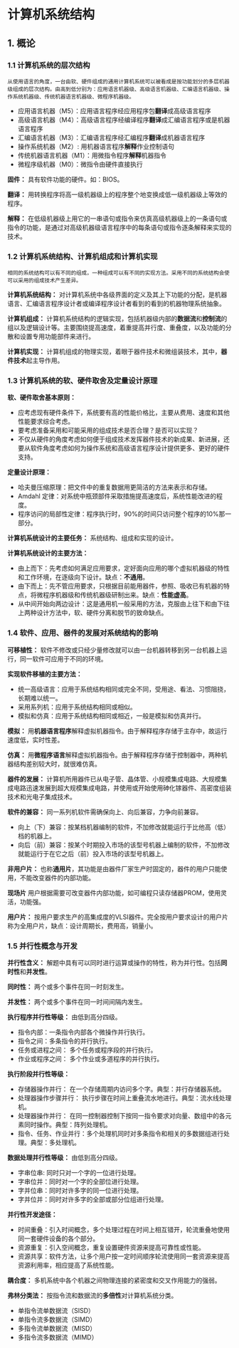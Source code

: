 # 计算机系统结构
## 1. 概论
### 1.1 计算机系统的层次结构

`
从使用语言的角度，一台由软、硬件组成的通用计算机系统可以被看成是按功能划分的多层机器级组成的层次结构。由高到低分别为：应用语言机器级、高级语言机器级、汇编语言机器级、操作系统机器级、传统机器语言机器级、微程序机器级。
`

* 应用语言机器（M5）：应用语言程序经应用程序包**翻译**成高级语言程序
* 高级语言机器（M4）：高级语言程序经编译程序**翻译**成汇编语言程序或是机器语言程序
* 汇编语言机器（M3）：汇编语言程序经汇编程序**翻译**成机器语言程序
* 操作系统机器（M2）: 用机器语言程序**解释**作业控制语句
* 传统机器语言机器（M1）：用微指令程序**解释**机器指令
* 微程序级机器（M0）：微指令由硬件直接执行


**固件：** 具有软件功能的硬件。如：BIOS。

**翻译：** 用转换程序将高一级机器级上的程序整个地变换成低一级机器级上等效的程序。

**解释：** 在低级机器级上用它的一串语句或指令来仿真高级机器级上的一条语句或指令的功能，是通过对高级机器级语言程序中的每条语句或指令逐条解释来实现的技术。
### 1.2 计算机系统结构、计算机组成和计算机实现
`
相同的系统结构可以有不同的组成，一种组成可以有不同的实现方法。采用不同的系统结构会使可以采用的组成技术产生差异。
`

**计算机系统结构：** 对计算机系统中各级界面的定义及其上下功能的分配，是机器语言、汇编语言程序设计者或编译程序设计者看到的看到的机器物理系统抽象。

**计算机组成：** 计算机系统结构的逻辑实现，包括机器级内部的**数据流**和**控制流**的组以及逻辑设计等。主要围绕提高速度，着重提高并行度、重叠度，以及功能的分散和设置专用功能部件来进行。

**计算机实现：** 计算机组成的物理实现，着眼于器件技术和微组装技术，其中，**器件技术**起主导作用。

### 1.3 计算机系统的软、硬件取舍及定量设计原理

**软、硬件取舍基本原则：**

* 应考虑现有硬件条件下，系统要有高的性能价格比，主要从费用、速度和其他性能要求综合考虑。
* 要考虑准备采用和可能采用的组成技术是否合理？是否可以实现？
* 不仅从硬件的角度考虑如何便于组成技术发挥器件技术的新成果、新进展，还要从软件角度考虑如何为操作系统和高级语言程序设计提供更多、更好的硬件支持。

**定量设计原理：**

* 哈夫曼压缩原理：把文件中的重复数据用更简洁的方法来表示和存储。
* Amdahl 定律：对系统中瓶颈部件采取措施提高速度后，系统性能改进的程度。
* 程序访问的局部性定律：程序执行时，90%的时间只访问整个程序的10%那一部分。

**计算机系统设计的主要任务：** 系统结构、组成和实现的设计。

**计算机系统设计的主要方法：**

* 由上而下：先考虑如何满足应用要求，定好面向应用的哪个虚拟机器级的特性和工作环境，在逐级向下设计。缺点：**不通用**。
* 由下而上：先不管应用要求，只根据目前能用器件，参照、吸收已有机器的特点，将微程序机器级和传统机器级研制出来。缺点：**性能虚高**。
* 从中间开始向两边设计：这是通用机一般采用的方法，克服由上往下和由下往上两种设计方法中，软、硬件分离和脱节的致命缺点。

### 1.4 软件、应用、器件的发展对系统结构的影响

**可移植性：** 软件不修改或只经少量修改就可以由一台机器转移到另一台机器上运行，同一软件可应用于不同的环境。

**实现软件移植的主要方法：**

* 统一高级语言：应用于系统结构相同或完全不同，受用途、看法、习惯阻挠，长期难以统一。
* 采用系列机：应用于系统结构相同或相似。
* 模拟和仿真：应用于系统结构相同或相近，一般是模拟和仿真并行。

**模拟：** 用**机器语言程序**解释虚拟机器指令。由于解释程序存储于主存中，故运行速度低，实时性差。

**仿真：** 用**微程序语言**解释虚拟机器指令。由于解释程序存储于控制器中，两种机器结构差别较大时，就很难仿真。

**器件的发展：** 计算机所用器件已从电子管、晶体管、小规模集成电路、大规模集成电路迅速发展到超大规模集成电路，并使用或开始使用砷化镓器件、高密度组装技术和光电子集成技术。

**软件的兼容：** 同一系列机软件需确保向上、向后兼容，力争向前兼容。
* 向上（下）兼容：按某档机器编制的软件，不加修改就能运行于比他高（低）档的机器上。
* 向后（前）兼容：按某个时期投入市场的该型号机器上编制的软件，不加修改就能运行于在它之后（前）投入市场的该型号机器上。

**非用户片：** 也称**通用片**，其功能是由器件厂家生产时固定的，器件的用户只能使用，不能改变器件的内部功能。

**现场片** 用户根据需要可改变器件内部功能，如可编程只读存储器PROM，使用灵活，功能强。

**用户片：** 按用户要求生产的高集成度的VLSI器件。完全按用户要求设计的用户片称为全用户片，缺点：设计周期长，费用高，销量小。

### 1.5 并行性概念与开发

**并行性含义：** 解题中具有可以同时进行运算或操作的特性，称为并行性。包括**同时性**和**并发性**。

**同时性：** 两个或多个事件在同一时刻发生。

**并发性：** 两个或多个事件在同一时间间隔内发生。

**执行程序并行性等级：** 由低到高分四级。
* 指令内部：一条指令内部各个微操作并行执行。
* 指令之间：多条指令的并行执行。
* 任务或进程之间： 多个任务或程序段的并行执行。
* 作业或程序之间： 多个作业或多道程序的并行执行。

**执行阶段并行性等级：** 
* 存储器操作并行： 在一个存储周期内访问多个字。典型：并行存储器系统。
* 处理器操作步骤并行： 执行步骤在时间上重叠流水地进行。典型：流水线处理机。
* 处理器操作并行： 在同一控制器控制下按同一指令要求对向量、数组中的各元素同时操作。典型：阵列处理机。
* 指令、任务、作业并行：多个处理机同时对多条指令和相关的多数据组进行处理。典型：多处理机。

**数据处理并行性等级：** 由低到高分四级。
* 字串位串: 同时只对一个字的一位进行处理。
* 字串位并：同时对一个字的全部位进行处理。
* 字并位串：同时对许多字的同一位进行处理。
* 字并位并：同时对许多字的全部或部分位组进行处理。

**并行性开发途径：**
* 时间重叠：引入时间概念，多个处理过程在时间上相互错开，轮流重叠地使用同一套硬件设备的各个部分。
* 资源重复：引入空间概念，重复设置硬件资源来提高可靠性或性能。
* 资源共享：软件方法，让多个用户按一定时间顺序轮流使用同一套资源来提高资源利用率，相应提高了系统性能。

**耦合度：** 多机系统中各个机器之间物理连接的紧密度和交叉作用能力的强弱。

**弗林分类法：** 按指令流和数据流的**多倍性**对计算机系统分类。
* 单指令流单数据流（SISD）
* 单指令流多数据流（SIMD）
* 多指令流单数据流（MISD）
* 多指令流多数据流（MIMD）

